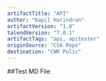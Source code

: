 ```yaml
---
artifactTitle: "API"
author: "Kapil Harindran"
artifactVersion: "1.0"
talendVersion: "7.0.1"
artifactTags: "api, apitester"
originSource: "CSA Repo"
destination: "CWR Pulic"
---
```


##Test MD File